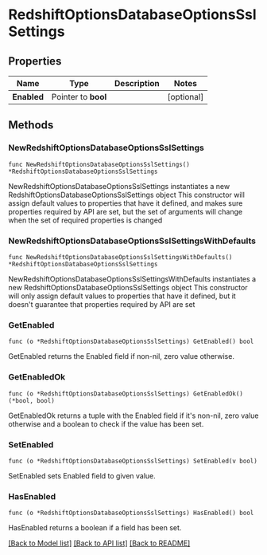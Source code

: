 # RedshiftOptionsDatabaseOptionsSslSettings

## Properties

Name | Type | Description | Notes
------------ | ------------- | ------------- | -------------
**Enabled** | Pointer to **bool** |  | [optional] 

## Methods

### NewRedshiftOptionsDatabaseOptionsSslSettings

`func NewRedshiftOptionsDatabaseOptionsSslSettings() *RedshiftOptionsDatabaseOptionsSslSettings`

NewRedshiftOptionsDatabaseOptionsSslSettings instantiates a new RedshiftOptionsDatabaseOptionsSslSettings object
This constructor will assign default values to properties that have it defined,
and makes sure properties required by API are set, but the set of arguments
will change when the set of required properties is changed

### NewRedshiftOptionsDatabaseOptionsSslSettingsWithDefaults

`func NewRedshiftOptionsDatabaseOptionsSslSettingsWithDefaults() *RedshiftOptionsDatabaseOptionsSslSettings`

NewRedshiftOptionsDatabaseOptionsSslSettingsWithDefaults instantiates a new RedshiftOptionsDatabaseOptionsSslSettings object
This constructor will only assign default values to properties that have it defined,
but it doesn't guarantee that properties required by API are set

### GetEnabled

`func (o *RedshiftOptionsDatabaseOptionsSslSettings) GetEnabled() bool`

GetEnabled returns the Enabled field if non-nil, zero value otherwise.

### GetEnabledOk

`func (o *RedshiftOptionsDatabaseOptionsSslSettings) GetEnabledOk() (*bool, bool)`

GetEnabledOk returns a tuple with the Enabled field if it's non-nil, zero value otherwise
and a boolean to check if the value has been set.

### SetEnabled

`func (o *RedshiftOptionsDatabaseOptionsSslSettings) SetEnabled(v bool)`

SetEnabled sets Enabled field to given value.

### HasEnabled

`func (o *RedshiftOptionsDatabaseOptionsSslSettings) HasEnabled() bool`

HasEnabled returns a boolean if a field has been set.


[[Back to Model list]](../README.md#documentation-for-models) [[Back to API list]](../README.md#documentation-for-api-endpoints) [[Back to README]](../README.md)



